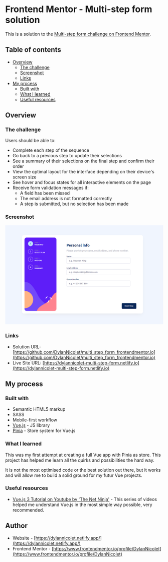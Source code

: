 # Frontend Mentor - Multi-step form solution

This is a solution to the [Multi-step form challenge on Frontend Mentor](https://www.frontendmentor.io/challenges/multistep-form-YVAnSdqQBJ).

## Table of contents

- [Overview](#overview)
  - [The challenge](#the-challenge)
  - [Screenshot](#screenshot)
  - [Links](#links)
- [My process](#my-process)
  - [Built with](#built-with)
  - [What I learned](#what-i-learned)
  - [Useful resources](#useful-resources)


## Overview

### The challenge

Users should be able to:

- Complete each step of the sequence
- Go back to a previous step to update their selections
- See a summary of their selections on the final step and confirm their order
- View the optimal layout for the interface depending on their device's screen size
- See hover and focus states for all interactive elements on the page
- Receive form validation messages if:
  - A field has been missed
  - The email address is not formatted correctly
  - A step is submitted, but no selection has been made

### Screenshot

![](/public/assets/images/readme_img.png)

### Links

- Solution URL: [https://github.com/DylanNicolet/multi_step_form_frontendmentor.io](https://github.com/DylanNicolet/multi_step_form_frontendmentor.io)
- Live Site URL: [https://dylannicolet-multi-step-form.netlify.io](https://dylannicolet-multi-step-form.netlify.io)

## My process

### Built with

- Semantic HTML5 markup
- SASS
- Mobile-first workflow
- [Vue.js](https://vuejs.org/) - JS library
- [Pinia](https://pinia.vuejs.org/) - Store system for Vue.js


### What I learned

This was my first attempt at creating a full Vue app with Pinia as store. This project has helped me learn all the quirks and possibilities the hard way.

It is not the most optimised code or the best solution out there, but it works and will allow me to build a solid ground for my futur Vue projects. 
### Useful resources

- [Vue.js 3 Tutorial on Youtube by 'The Net Ninja'](https://youtube.com/playlist?list=PL4cUxeGkcC9hYYGbV60Vq3IXYNfDk8At1) - This series of videos helped me understand Vue.js in the most simple way possible, very recommended.

## Author

- Website - [https://dylannicolet.netlify.app/](https://dylannicolet.netlify.app/)
- Frontend Mentor - [https://www.frontendmentor.io/profile/DylanNicolet](https://www.frontendmentor.io/profile/DylanNicolet)
